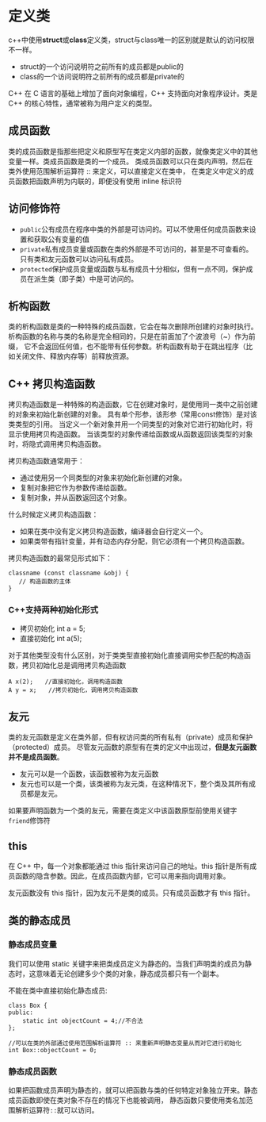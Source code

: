 # 定义类

c++中使用**struct**或**class**定义类，struct与class唯一的区别就是默认的访问权限不一样。
- struct的一个访问说明符之前所有的成员都是public的
- class的一个访问说明符之前所有的成员都是private的

C++ 在 C 语言的基础上增加了面向对象编程，C++ 支持面向对象程序设计。类是 C++ 的核心特性，通常被称为用户定义的类型。

## 成员函数

类的成员函数是指那些把定义和原型写在类定义内部的函数，就像类定义中的其他变量一样。类成员函数是类的一个成员。
类成员函数可以只在类内声明，然后在类外使用范围解析运算符 :: 来定义，可以直接定义在类中，
在类定义中定义的成员函数把函数声明为内联的，即便没有使用 inline 标识符

## 访问修饰符

- `public`公有成员在程序中类的外部是可访问的。可以不使用任何成员函数来设置和获取公有变量的值
- `private`私有成员变量或函数在类的外部是不可访问的，甚至是不可查看的。只有类和友元函数可以访问私有成员。
- `protected`保护成员变量或函数与私有成员十分相似，但有一点不同，保护成员在派生类（即子类）中是可访问的。

## 析构函数

类的析构函数是类的一种特殊的成员函数，它会在每次删除所创建的对象时执行。
析构函数的名称与类的名称是完全相同的，只是在前面加了个波浪号（~）作为前缀，
它不会返回任何值，也不能带有任何参数。析构函数有助于在跳出程序（比如关闭文件、释放内存等）前释放资源。

## C++ 拷贝构造函数


拷贝构造函数是一种特殊的构造函数，它在创建对象时，是使用同一类中之前创建的对象来初始化新创建的对象。
具有单个形参，该形参（常用const修饰）是对该类类型的引用。
当定义一个新对象并用一个同类型的对象对它进行初始化时，将显示使用拷贝构造函数。
当该类型的对象传递给函数或从函数返回该类型的对象时，将隐式调用拷贝构造函数。

拷贝构造函数通常用于：

- 通过使用另一个同类型的对象来初始化新创建的对象。
- 复制对象把它作为参数传递给函数。
- 复制对象，并从函数返回这个对象。

什么时候定义拷贝构造函数：

- 如果在类中没有定义拷贝构造函数，编译器会自行定义一个。
- 如果类带有指针变量，并有动态内存分配，则它必须有一个拷贝构造函数。

拷贝构造函数的最常见形式如下：

```
classname (const classname &obj) {
   // 构造函数的主体
}
```

### C++支持两种初始化形式

- 拷贝初始化 int a = 5; 
- 直接初始化 int a(5);

对于其他类型没有什么区别，对于类类型直接初始化直接调用实参匹配的构造函数，拷贝初始化总是调用拷贝构造函数

```
A x(2);　　//直接初始化，调用构造函数
A y = x;　　//拷贝初始化，调用拷贝构造函数
```

## 友元

类的友元函数是定义在类外部，但有权访问类的所有私有（private）成员和保护（protected）成员。
尽管友元函数的原型有在类的定义中出现过，**但是友元函数并不是成员函数**。

- 友元可以是一个函数，该函数被称为友元函数
- 友元也可以是一个类，该类被称为友元类，在这种情况下，整个类及其所有成员都是友元。

如果要声明函数为一个类的友元，需要在类定义中该函数原型前使用关键字 `friend`修饰符


## this

在 C++ 中，每一个对象都能通过 this 指针来访问自己的地址。this 指针是所有成员函数的隐含参数。因此，在成员函数内部，它可以用来指向调用对象。

友元函数没有 this 指针，因为友元不是类的成员。只有成员函数才有 this 指针。

## 类的静态成员

### 静态成员变量

我们可以使用 static 关键字来把类成员定义为静态的。当我们声明类的成员为静态时，这意味着无论创建多少个类的对象，静态成员都只有一个副本。

不能在类中直接初始化静态成员:
```
class Box {
public:
    static int objectCount = 4;//不合法
};

//可以在类的外部通过使用范围解析运算符 :: 来重新声明静态变量从而对它进行初始化
int Box::objectCount = 0;
```

### 静态成员函数

如果把函数成员声明为静态的，就可以把函数与类的任何特定对象独立开来。静态成员函数即使在类对象不存在的情况下也能被调用，
静态函数只要使用类名加范围解析运算符` :: `就可以访问。
